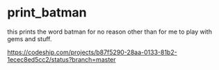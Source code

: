 # print_batman
this prints the word batman for no reason other than for me to play with gems and stuff.

https://codeship.com/projects/b87f5290-28aa-0133-81b2-1ecec8ed5cc2/status?branch=master
